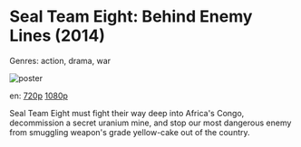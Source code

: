 # Seal Team Eight: Behind Enemy Lines (2014)

Genres: action, drama, war

![poster](http://image.tmdb.org/t/p/w500/kelqhmAPtLyldeoGDtcnKJPOf4d.jpg)

en:
  [720p](magnet:?xt=urn:btih:5AB2AB6A95D98513F5DC82BCDF533D7EBED4B3EA&tr=udp://glotorrents.pw:6969/announce&tr=udp://tracker.opentrackr.org:1337/announce&tr=udp://torrent.gresille.org:80/announce&tr=udp://tracker.openbittorrent.com:80&tr=udp://tracker.coppersurfer.tk:6969&tr=udp://tracker.leechers-paradise.org:6969&tr=udp://p4p.arenabg.ch:1337&tr=udp://tracker.internetwarriors.net:1337)
  [1080p](magnet:?xt=urn:btih:74e3f56722d6fdb862654a126a8034c0646b81ff&dn=Seal+Team+Eight%3A+Behind+Enemy+Lines+%282014%29+1080p+BrRip+x264+-+YIFY&tr=udp%3A%2F%2Ftracker.openbittorrent.com%3A80%2Fannounce&tr=udp%3A%2F%2Fglotorrents.pw%3A6969%2Fannounce&tr=udp%3A%2F%2Ftracker.openbittorrent.com%3A80%2Fannounce&tr=udp%3A%2F%2Ftracker.opentrackr.org%3A1337%2Fannounce&tr=udp%3A%2F%2Fzer0day.to%3A1337%2Fannounce&tr=udp%3A%2F%2Ftracker.coppersurfer.tk%3A6969%2Fannounce)
  


Seal Team Eight must fight their way deep into Africa's Congo, decommission a secret uranium mine, and stop our most dangerous enemy from smuggling weapon's grade yellow-cake out of the country.